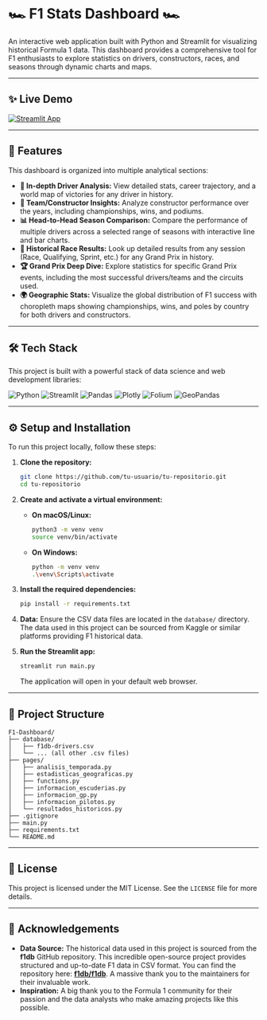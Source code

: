 # 🏎️ F1 Stats Dashboard 🏎️

An interactive web application built with Python and Streamlit for visualizing historical Formula 1 data. This dashboard provides a comprehensive tool for F1 enthusiasts to explore statistics on drivers, constructors, races, and seasons through dynamic charts and maps.

---

## ✨ Live Demo

[![Streamlit App](https://static.streamlit.io/badges/streamlit_badge_black_white.svg)](f1statsdashboard.streamlit.app)

---

## 🚀 Features

This dashboard is organized into multiple analytical sections:

*   **👤 In-depth Driver Analysis:** View detailed stats, career trajectory, and a world map of victories for any driver in history.
*   **🏢 Team/Constructor Insights:** Analyze constructor performance over the years, including championships, wins, and podiums.
*   **📊 Head-to-Head Season Comparison:** Compare the performance of multiple drivers across a selected range of seasons with interactive line and bar charts.
*   **🏁 Historical Race Results:** Look up detailed results from any session (Race, Qualifying, Sprint, etc.) for any Grand Prix in history.
*   **🏆 Grand Prix Deep Dive:** Explore statistics for specific Grand Prix events, including the most successful drivers/teams and the circuits used.
*   **🌍 Geographic Stats:** Visualize the global distribution of F1 success with choropleth maps showing championships, wins, and poles by country for both drivers and constructors.

---

## 🛠️ Tech Stack

This project is built with a powerful stack of data science and web development libraries:

![Python](https://img.shields.io/badge/Python-3776AB?style=for-the-badge&logo=python&logoColor=white)
![Streamlit](https://img.shields.io/badge/Streamlit-FF4B4B?style=for-the-badge&logo=streamlit&logoColor=white)
![Pandas](https://img.shields.io/badge/Pandas-150458?style=for-the-badge&logo=pandas&logoColor=white)
![Plotly](https://img.shields.io/badge/Plotly-3F4F75?style=for-the-badge&logo=plotly&logoColor=white)
![Folium](https://img.shields.io/badge/Folium-2E743A?style=for-the-badge&logo=leaflet&logoColor=white)
![GeoPandas](https://img.shields.io/badge/GeoPandas-1393d3?style=for-the-badge)

---


## ⚙️ Setup and Installation

To run this project locally, follow these steps:

1.  **Clone the repository:**
    ```bash
    git clone https://github.com/tu-usuario/tu-repositorio.git
    cd tu-repositorio
    ```

2.  **Create and activate a virtual environment:**
    *   **On macOS/Linux:**
        ```bash
        python3 -m venv venv
        source venv/bin/activate
        ```
    *   **On Windows:**
        ```bash
        python -m venv venv
        .\venv\Scripts\activate
        ```

3.  **Install the required dependencies:**
    ```bash
    pip install -r requirements.txt
    ```

4.  **Data:**
    Ensure the CSV data files are located in the `database/` directory. The data used in this project can be sourced from Kaggle or similar platforms providing F1 historical data.

5.  **Run the Streamlit app:**
    ```bash
    streamlit run main.py
    ```
    The application will open in your default web browser.

---

## 📂 Project Structure

```
F1-Dashboard/
├── database/
│   ├── f1db-drivers.csv
│   └── ... (all other .csv files)
├── pages/
│   ├── analisis_temporada.py
│   ├── estadisticas_geograficas.py
│   ├── functions.py
│   ├── informacion_escuderias.py
│   ├── informacion_gp.py
│   ├── informacion_pilotos.py
│   └── resultados_historicos.py
├── .gitignore
├── main.py
├── requirements.txt
└── README.md
```

---

## 📄 License

This project is licensed under the MIT License. See the `LICENSE` file for more details.

---

## 🙏 Acknowledgements

*   **Data Source:** The historical data used in this project is sourced from the **f1db** GitHub repository. This incredible open-source project provides structured and up-to-date F1 data in CSV format. You can find the repository here: [**f1db/f1db**](https://github.com/f1db/f1db). A massive thank you to the maintainers for their invaluable work.
*   **Inspiration:** A big thank you to the Formula 1 community for their passion and the data analysts who make amazing projects like this possible.
